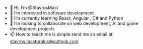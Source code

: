 - 👋 Hi, I’m @StavrosMast
- 👀 I’m interested in software development
- 🌱 I’m currently learning React, Angular , C# and Python
- 💞️ I’m looking to collaborate on web development, AI and game development projects
- 📫 How to reach me is simple send me an email at: stavros.mastorakis@outlook.com

<!---
StavrosMast/StavrosMast is a ✨ special ✨ repository because its `README.md` (this file) appears on your GitHub profile.
You can click the Preview link to take a look at your changes.
--->
